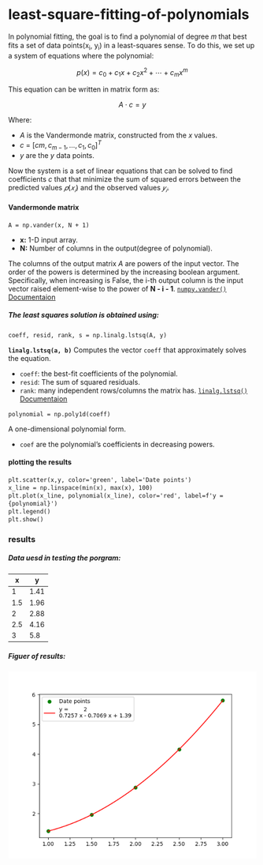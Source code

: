 # least-square-fitting-of-polynomials

In polynomial fitting, the goal is to find a polynomial of degree 𝑚
that best fits a set of data points(x<sub>i</sub>, y<sub>i</sub>) in a least-squares sense.
To do this, we set up a system of equations where the polynomial:
```math
p(x) = c_0 + c_1 x + c_2 x^2 + \cdots + c_m x^m 
```
This equation can be written in matrix form as:
```math
A⋅c=y
```
Where:
- $A$ is the Vandermonde matrix, constructed from the *x* values.
- $c$ = $[cm, c_{m-1},…,c_1,c_0]^T$
- $y$ are the *y* data points.

Now the system is a set of linear equations that can be solved
to find coefficients $c$ that that minimize the sum of squared errors between the predicted values 
$𝑝(𝑥_𝑖)$  and the observed values $𝑦_𝑖$.

#### Vandermonde matrix
```
A = np.vander(x, N + 1)
```
- **x:** 1-D input array.
- **N:** Number of columns in the output(degree of polynomial).

The columns of the output matrix $A$ are powers of the input vector. 
The order of the powers is determined by the increasing boolean argument. 
Specifically, when increasing is False, the i-th output column is the input 
vector raised element-wise to the power of **N - i - 1**. [`numpy.vander()` Documentaion](https://numpy.org/doc/stable/reference/generated/numpy.vander.html#numpy-vander)

##### The least squares solution is obtained using:
```
coeff, resid, rank, s = np.linalg.lstsq(A, y)
```
**`linalg.lstsq(a, b)`** Computes the vector `coeff` that approximately solves the equation.
- `coeff`: the best-fit coefficients of the polynomial.
- `resid`: The sum of squared residuals.
- `rank`: many independent rows/columns the matrix has.
[`linalg.lstsq()` Documentaion](https://numpy.org/doc/stable/reference/generated/numpy.linalg.lstsq.html#numpy.linalg.lstsq)

```
polynomial = np.poly1d(coeff)
```
A one-dimensional polynomial form.
- `coef` are the polynomial’s coefficients in decreasing powers.

#### plotting the results
```
plt.scatter(x,y, color='green', label='Date points')
x_line = np.linspace(min(x), max(x), 100)
plt.plot(x_line, polynomial(x_line), color='red', label=f'y = {polynomial}')
plt.legend()
plt.show()
```

### results
##### Data uesd in testing the porgram:
| x   | y   | 
|-----|-----|
| 1   | 1.41|
| 1.5 | 1.96|
| 2   | 2.88|
| 2.5 | 4.16|
| 3   | 5.8 |

##### Figuer of results:
![Figure1](Figure_1.png)
